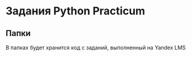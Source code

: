 # Задания Python Practicum
## Папки
В папках будет хранится код с заданий, выполненный на Yandex LMS
